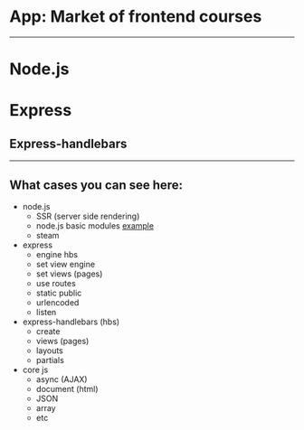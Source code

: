 # App: Market of frontend courses

-------------------------------------------

# Node.js
# Express
## Express-handlebars

-------------------------------------------

##  What cases you can see here:

- node.js
    - SSR (server side rendering)
    - node.js basic modules [example](https://github.com/lavfrim/basic-nodejs-webserver-and-modules-exapmle "basic-nodejs-webserver-and-modules-exapmle")
    - steam
- express
    - engine hbs
    - set view engine
    - set views (pages)
    - use routes
    - static public
    - urlencoded
    - listen
- express-handlebars (hbs)
    - create
    - views (pages)
    - layouts
    - partials
- core js
    - async (AJAX)
    - document (html)
    - JSON
    - array
    - etc